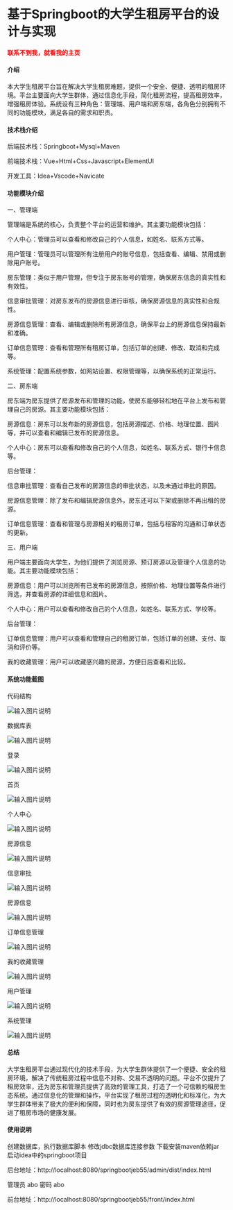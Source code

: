 # 基于Springboot的大学生租房平台的设计与实现

<h4 style='color:red'>联系不到我，就看我的主页 </h4> 
 
#### 介绍

本大学生租房平台旨在解决大学生租房难题，提供一个安全、便捷、透明的租房环境。平台主要面向大学生群体，通过信息化手段，简化租房流程，提高租房效率，增强租房体验。系统设有三种角色：管理端、用户端和房东端，各角色分别拥有不同的功能模块，满足各自的需求和职责。

#### 技术栈介绍

后端技术栈：Springboot+Mysql+Maven

前端技术栈：Vue+Html+Css+Javascript+ElementUI

开发工具：Idea+Vscode+Navicate


#### 功能模块介绍

一、管理端

管理端是系统的核心，负责整个平台的运营和维护。其主要功能模块包括：

个人中心：管理员可以查看和修改自己的个人信息，如姓名、联系方式等。

用户管理：管理员可以管理所有注册用户的账号信息，包括查看、编辑、禁用或删除用户账号。

房东管理：类似于用户管理，但专注于房东账号的管理，确保房东信息的真实性和有效性。

信息审批管理：对房东发布的房源信息进行审核，确保房源信息的真实性和合规性。

房源信息管理：查看、编辑或删除所有房源信息，确保平台上的房源信息保持最新和准确。

订单信息管理：查看和管理所有租房订单，包括订单的创建、修改、取消和完成等。

系统管理：配置系统参数，如网站设置、权限管理等，以确保系统的正常运行。

二、房东端

房东端为房东提供了房源发布和管理的功能，使房东能够轻松地在平台上发布和管理自己的房源。其主要功能模块包括：

房源信息：房东可以发布新的房源信息，包括房源描述、价格、地理位置、图片等，并可以查看和编辑已发布的房源信息。

个人中心：房东可以查看和修改自己的个人信息，如姓名、联系方式、银行卡信息等。

后台管理：

信息审批管理：查看自己发布的房源信息的审批状态，以及未通过审批的原因。

房源信息管理：除了发布和编辑房源信息外，房东还可以下架或删除不再出租的房源。

订单信息管理：查看和管理与房源相关的租房订单，包括与租客的沟通和订单状态的更新。

三、用户端

用户端主要面向大学生，为他们提供了浏览房源、预订房源以及管理个人信息的功能。其主要功能模块包括：

房源信息：用户可以浏览所有已发布的房源信息，按照价格、地理位置等条件进行筛选，并查看房源的详细信息和图片。

个人中心：用户可以查看和修改自己的个人信息，如姓名、联系方式、学校等。

后台管理：

订单信息管理：用户可以查看和管理自己的租房订单，包括订单的创建、支付、取消和评价等。

我的收藏管理：用户可以收藏感兴趣的房源，方便日后查看和比较。

#### 系统功能截图

代码结构

![输入图片说明](images/0a07b30049d9066ea7af91bffdb5df9.png)

数据库表

![输入图片说明](images/6b583a78664bd7fbae57239c6ee105f.png)

登录

![输入图片说明](images/ded59ea13659240f46066af9e521a2e.png)

首页

![输入图片说明](images/1f6c59c6f2f152f6a72aad4e5c93cd3.png)

个人中心

![输入图片说明](images/5619b508863cf5b6b58e792065380a1.png)

房源信息

![输入图片说明](images/d3b04cc22297625baef656ec4c2bc59.png)

信息审批

![输入图片说明](images/5025361a887d546a2f8f63af7aa0baf.png)

房源信息

![输入图片说明](images/9055552842201cddbc1a8123c554acb.png)

订单信息管理

![输入图片说明](images/156190e98c1c00c48f13ff81f26a8d4.png)

我的收藏管理

![输入图片说明](images/18def5d4af411be455b01d8054dc26e.png)

用户管理

![输入图片说明](images/4504993c3bcd64507cff5abd3863078.png)

系统管理

![输入图片说明](images/63657bb18ea0aadab425d813d6b1d1d.png)

#### 总结

大学生租房平台通过现代化的技术手段，为大学生群体提供了一个便捷、安全的租房环境，解决了传统租房过程中信息不对称、交易不透明的问题。平台不仅提升了租房效率，还为房东和管理员提供了高效的管理工具，打造了一个可信赖的租房生态系统。通过信息化的管理和操作，平台实现了租房过程的透明化和标准化，为大学生群体带来了极大的便利和保障，同时也为房东提供了有效的房源管理途径，促进了租房市场的健康发展。


#### 使用说明

创建数据库，执行数据库脚本 修改jdbc数据库连接参数 下载安装maven依赖jar 启动idea中的springboot项目

后台地址：http://localhost:8080/springbootjeb55/admin/dist/index.html

管理员  abo 密码 abo

前台地址：http://localhost:8080/springbootjeb55/front/index.html
